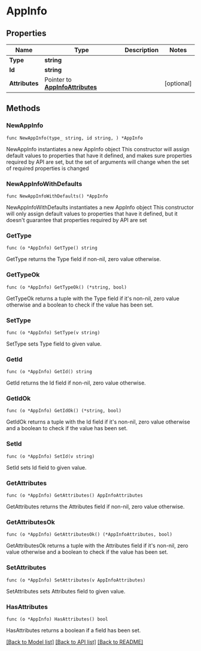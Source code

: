 # AppInfo

## Properties

Name | Type | Description | Notes
------------ | ------------- | ------------- | -------------
**Type** | **string** |  | 
**Id** | **string** |  | 
**Attributes** | Pointer to [**AppInfoAttributes**](AppInfoAttributes.md) |  | [optional] 

## Methods

### NewAppInfo

`func NewAppInfo(type_ string, id string, ) *AppInfo`

NewAppInfo instantiates a new AppInfo object
This constructor will assign default values to properties that have it defined,
and makes sure properties required by API are set, but the set of arguments
will change when the set of required properties is changed

### NewAppInfoWithDefaults

`func NewAppInfoWithDefaults() *AppInfo`

NewAppInfoWithDefaults instantiates a new AppInfo object
This constructor will only assign default values to properties that have it defined,
but it doesn't guarantee that properties required by API are set

### GetType

`func (o *AppInfo) GetType() string`

GetType returns the Type field if non-nil, zero value otherwise.

### GetTypeOk

`func (o *AppInfo) GetTypeOk() (*string, bool)`

GetTypeOk returns a tuple with the Type field if it's non-nil, zero value otherwise
and a boolean to check if the value has been set.

### SetType

`func (o *AppInfo) SetType(v string)`

SetType sets Type field to given value.


### GetId

`func (o *AppInfo) GetId() string`

GetId returns the Id field if non-nil, zero value otherwise.

### GetIdOk

`func (o *AppInfo) GetIdOk() (*string, bool)`

GetIdOk returns a tuple with the Id field if it's non-nil, zero value otherwise
and a boolean to check if the value has been set.

### SetId

`func (o *AppInfo) SetId(v string)`

SetId sets Id field to given value.


### GetAttributes

`func (o *AppInfo) GetAttributes() AppInfoAttributes`

GetAttributes returns the Attributes field if non-nil, zero value otherwise.

### GetAttributesOk

`func (o *AppInfo) GetAttributesOk() (*AppInfoAttributes, bool)`

GetAttributesOk returns a tuple with the Attributes field if it's non-nil, zero value otherwise
and a boolean to check if the value has been set.

### SetAttributes

`func (o *AppInfo) SetAttributes(v AppInfoAttributes)`

SetAttributes sets Attributes field to given value.

### HasAttributes

`func (o *AppInfo) HasAttributes() bool`

HasAttributes returns a boolean if a field has been set.


[[Back to Model list]](../README.md#documentation-for-models) [[Back to API list]](../README.md#documentation-for-api-endpoints) [[Back to README]](../README.md)



